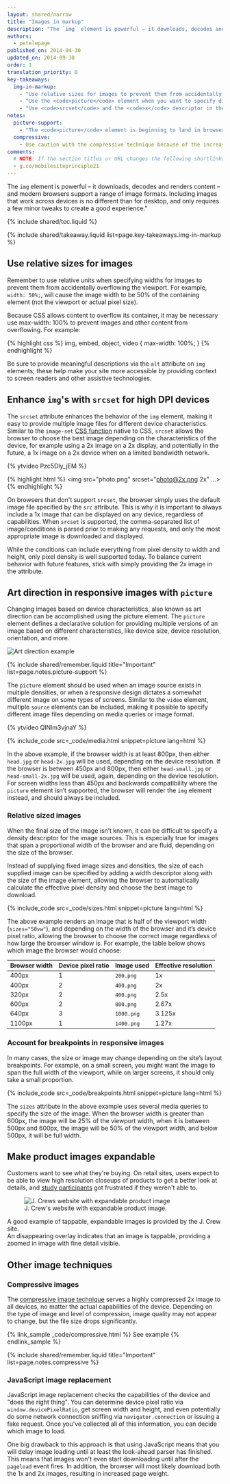```yaml
---
layout: shared/narrow
title: "Images in markup"
description: "The `img` element is powerful – it downloads, decodes and renders content – and modern browsers support a range of image formats."
authors:
  - petelepage
published_on: 2014-04-30
updated_on: 2014-09-30
order: 1
translation_priority: 0
key-takeaways:
  img-in-markup:
    - "Use relative sizes for images to prevent them from accidentally overflowing the container."
    - "Use the <code>picture</code> element when you want to specify different images depending on device characteristics (a.k.a. art direction)."
    - "Use <code>srcset</code> and the <code>x</code> descriptor in the  <code>img</code> element to give hints to the browser about the best  image to use when choosing from different densities."
notes:
  picture-support:
    - "The <code>picture</code> element is beginning to land in browsers. Although it's not available in every browser yet, we recommend its use because of the strong backward compatibility and potential use of the  <a href='http://picturefill.responsiveimages.org/'>Picturefill polyfill</a>. See the <a href='http://responsiveimages.org/#implementation'>ResponsiveImages.org</a> site for further details."
  compressive:
    - Use caution with the compressive technique because of the increased memory and decoding costs it requires. Resizing large images to fit on smaller screens is expensive and can be particularly painful on low-end devices where both memory and processing is limited.
comments: 
  # NOTE: If the section titles or URL changes the following shortlinks must be updated
  - g.co/mobilesiteprinciple21
---
```


<p class="intro">
  The <code>img</code> element is powerful – it downloads, decodes and renders content – and modern browsers support a range of image  formats.  Including images that work across devices is no different than for desktop, and only requires a few minor tweaks to create a good experience."

</p>

{% include shared/toc.liquid %}

{% include shared/takeaway.liquid list=page.key-takeaways.img-in-markup %}


## Use relative sizes for images

Remember to use relative units when specifying widths for images to prevent them
from accidentally overflowing the viewport.  For example, `width: 50%;`, will
cause the image width to be 50% of the containing element (not the viewport or
actual pixel size).

Because CSS allows content to overflow its container, it may be necessary use
max-width: 100% to prevent images and other content from overflowing.  For
example:

{% highlight css %}
img, embed, object, video {
  max-width: 100%;
}
{% endhighlight %}

Be sure to provide meaningful descriptions via the `alt` attribute on `img`
elements; these help make your site more accessible by providing context to
screen readers and other assistive technologies.

## Enhance `img`'s with `srcset` for high DPI devices

<div class="mdl-grid">
  <div class="mdl-cell mdl-cell--6--col">
    <p>
      The <code>srcset</code> attribute enhances the behavior of the 
      <code>img</code> element, making it easy to provide multiple image files 
      for different device characteristics. Similar to the <code>image-set</code>
      <a href="images-in-css.html#use-image-set-to-provide-high-res-images">CSS function</a>
      native to CSS, <code>srcset</code> allows the browser to choose the best 
      image depending on the characteristics of the device, for example using 
      a 2x image on a 2x display, and potentially in the future, a 1x image on 
      a 2x device when on a limited bandwidth network.
    </p>
  </div>
  <div class="mdl-cell mdl-cell--6--col">
    {% ytvideo Pzc5Dly_jEM %}
  </div>
</div>

{% highlight html %}
<img src="photo.png" srcset="photo@2x.png 2x" ...>
{% endhighlight %}

On browsers that don't support `srcset`, the browser simply uses the default
image file specified by the `src` attribute.  This is why it is important to
always include a 1x image that can be displayed on any device, regardless of
capabilities.  When `srcset` is supported, the  comma-separated list of
image/conditions is parsed prior to making any requests, and only the most
appropriate image is downloaded and displayed.

While the conditions can include everything from pixel density to width and 
height, only pixel density is well supported today.  To balance current
behavior with future features, stick with simply providing the 2x image in
the attribute.

## Art direction in responsive images with `picture`

Changing images based on device characteristics, also known as art
direction can be accomplished using the picture element.  The 
<code>picture</code> element defines a declarative solution for 
providing multiple versions of an image based on different 
characteristics, like device size, device resolution, orientation,
and more.

<img class="center" src="img/art-direction.png" alt="Art direction example"
srcset="img/art-direction.png 1x, img/art-direction-2x.png 2x">

{% include shared/remember.liquid title="Important" list=page.notes.picture-support %}

<div class="mdl-grid">
  <div class="mdl-cell mdl-cell--6--col">
    <p>
      The <code>picture</code> element should be used when an image source 
      exists in multiple densities, or when a responsive design dictates a 
      somewhat different image on some types of screens.  Similar to the 
      <code>video</code> element, multiple <code>source</code> elements can 
      be included, making it possible to specify different image files
      depending on media queries or image format.
    </p>
  </div>
  <div class="mdl-cell mdl-cell--6--col">
    {% ytvideo QINlm3vjnaY %}
  </div>
</div>

{% include_code src=_code/media.html snippet=picture lang=html %}

In the above example, if the browser width is at least 800px, then either
`head.jpg` or `head-2x.jpg` will be used, depending on the device resolution. 
If the browser is between 450px and 800px, then either `head-small.jpg` or 
`head-small-2x.jpg` will be used, again, depending on the device resolution.
For screen widths less than 450px and backwards compatibility where the 
`picture` element isn’t supported, the browser will render the `img` element 
instead, and should always be included.

### Relative sized images

When the final size of the image isn’t known, it can be difficult to specify 
a density descriptor for the image sources.  This is especially true for
images that span a proportional width of the browser and are fluid, depending
on the size of the browser.

Instead of supplying fixed image sizes and densities, the size of each 
supplied image can be specified by adding a width descriptor along with the
size of the image element, allowing the browser to automatically calculate
the effective pixel density and choose the best image to download.

{% include_code src=_code/sizes.html snippet=picture lang=html %}

The above example renders an image that is half of the viewport width
(`sizes="50vw"`), and depending on the width of the browser and it’s device
pixel ratio, allowing the browser to choose the correct image regardless of
how large the browser window is.  For example, the table below shows which
image the browser would choose:

<table class="mdl-data-table mdl-js-data-table">
  <thead>
    <tr>
      <th data-th="Browser width">Browser width</th>
      <th data-th="Device pixel ratio">Device pixel ratio</th>
      <th data-th="Image used">Image used</th>
      <th data-th="Effective resolution">Effective resolution</th>
    </tr>
  </thead>
  <tbody>
    <tr>
      <td data-th="Browser width">400px</td>
      <td data-th="Device pixel ratio">1</td>
      <td data-th="Image used"><code>200.png</code></td>
      <td data-th="Effective resolution">1x</td>
    </tr>
    <tr>
      <td data-th="Browser width">400px</td>
      <td data-th="Device pixel ratio">2</td>
      <td data-th="Image used"><code>400.png</code></td>
      <td data-th="Effective resolution">2x</td>
    </tr>
    <tr>
      <td data-th="Browser width">320px</td>
      <td data-th="Device pixel ratio">2</td>
      <td data-th="Image used"><code>400.png</code></td>
      <td data-th="Effective resolution">2.5x</td>
    </tr>
    <tr>
      <td data-th="Browser width">600px</td>
      <td data-th="Device pixel ratio">2</td>
      <td data-th="Image used"><code>800.png</code></td>
      <td data-th="Effective resolution">2.67x</td>
    </tr>
    <tr>
      <td data-th="Browser width">640px</td>
      <td data-th="Device pixel ratio">3</td>
      <td data-th="Image used"><code>1000.png</code></td>
      <td data-th="Effective resolution">3.125x</td>
    </tr>
    <tr>
      <td data-th="Browser width">1100px</td>
      <td data-th="Device pixel ratio">1</td>
      <td data-th="Image used"><code>1400.png</code></td>
      <td data-th="Effective resolution">1.27x</td>
    </tr>
  </tbody>
</table>


### Account for breakpoints in responsive images

In many cases, the size or image may change depending on the site’s layout
breakpoints.  For example, on a small screen, you might want the image to
span the full width of the viewport, while on larger screens, it should only
take a small proportion.  

{% include_code src=_code/breakpoints.html snippet=picture lang=html %}

The `sizes` attribute in the above example uses several media queries to
specify the size of the image. When the browser width is greater than
600px, the image will be 25% of the viewport width, when it is between 500px
and 600px, the image will be 50% of the viewport width, and below 500px, it
will be full width.


## Make product images expandable

Customers want to see what they're buying.  On retail sites, users expect to be 
able to view high resolution closeups of products to get a better look at 
details, and [study participants](/web/fundamentals/principles/research-study.html) got frustrated if they weren't able to.

<figure>
  <img src="img/sw-make-images-expandable-good.png" srcset="img/sw-make-images-expandable-good.png 1x, img/sw-make-images-expandable-good-2x.png 2x" alt="J. Crews website with expandable product image">
  <figcaption>J. Crew's website with expandable product image.</figcaption>
</figure>

A good example of tappable, expandable images is provided by the J. Crew site.  
An disappearing overlay indicates that an image is tappable, providing a zoomed 
in image with fine detail visible.


## Other image techniques

### Compressive images

The [compressive image
technique](http://www.html5rocks.com/en/mobile/high-dpi/#toc-tech-overview)
serves a highly compressed 2x image to all devices, no matter the actual
capabilities of the device.  Depending on the type of image and level of
compression, image quality may not appear to change, but the file size drops
significantly.

{% link_sample _code/compressive.html %}
See example
{% endlink_sample %}

{% include shared/remember.liquid title="Important" list=page.notes.compressive %}

### JavaScript image replacement

JavaScript image replacement checks the capabilities of the device and "does the
right thing". You can determine device pixel ratio via
`window.devicePixelRatio`, get screen width and height, and even potentially do
some network connection sniffing via `navigator.connection` or issuing a fake
request. Once you've collected all of this information, you can decide which
image to load.

One big drawback to this approach is that using JavaScript means that you will
delay image loading until at least the look-ahead parser has finished. This
means that images won't even start downloading until after the `pageload` event
fires. In addition, the browser will most likely download both the 1x and 2x
images, resulting in increased page weight.


